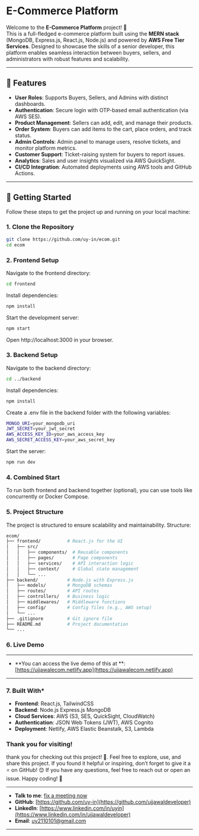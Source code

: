 # **E-Commerce Platform**

Welcome to the **E-Commerce Platform** project! 🚀  
This is a full-fledged e-commerce platform built using the **MERN stack** (MongoDB, Express.js, React.js, Node.js) and powered by **AWS Free Tier Services**. Designed to showcase the skills of a senior developer, this platform enables seamless interaction between buyers, sellers, and administrators with robust features and scalability.

---

## **🌟 Features**

- **User Roles**: Supports Buyers, Sellers, and Admins with distinct dashboards.
- **Authentication**: Secure login with OTP-based email authentication (via AWS SES).
- **Product Management**: Sellers can add, edit, and manage their products.
- **Order System**: Buyers can add items to the cart, place orders, and track status.
- **Admin Controls**: Admin panel to manage users, resolve tickets, and monitor platform metrics.
- **Customer Support**: Ticket-raising system for buyers to report issues.
- **Analytics**: Sales and user insights visualized via AWS QuickSight.
- **CI/CD Integration**: Automated deployments using AWS tools and GitHub Actions.

---

## **🚀 Getting Started**

Follow these steps to get the project up and running on your local machine:

### **1. Clone the Repository**
```bash
git clone https://github.com/uy-in/ecom.git
cd ecom
```

### **2. Frontend Setup**
Navigate to the frontend directory:
```bash
cd frontend
```
Install dependencies:
```bash
npm install
```
Start the development server:
```bash
npm start
```
Open http://localhost:3000 in your browser.
### **3. Backend Setup**
Navigate to the backend directory:
```bash
cd ../backend
```
Install dependencies:
```bash
npm install
```
Create a .env file in the backend folder with the following variables:
```bash
MONGO_URI=your_mongodb_uri
JWT_SECRET=your_jwt_secret
AWS_ACCESS_KEY_ID=your_aws_access_key
AWS_SECRET_ACCESS_KEY=your_aws_secret_key
```
Start the server:
```bash
npm run dev
```
### **4. Combined Start**
To run both frontend and backend together (optional), you can use tools like concurrently or Docker Compose.

### **5. Project Structure**
The project is structured to ensure scalability and maintainability. Structure:
```bash
ecom/
├── frontend/          # React.js for the UI
│   ├── src/
│   │   ├── components/  # Reusable components
│   │   ├── pages/       # Page components
│   │   ├── services/    # API interaction logic
│   │   ├── context/     # Global state management
│   │   └── ...
├── backend/           # Node.js with Express.js
│   ├── models/        # MongoDB schemas
│   ├── routes/        # API routes
│   ├── controllers/   # Business logic
│   ├── middlewares/   # Middleware functions
│   ├── config/        # Config files (e.g., AWS setup)
│   └── ...
├── .gitignore         # Git ignore file
├── README.md          # Project documentation
└── ...
```
### **6. Live Demo**
---
- **You can access the live demo of this at **: [https://ujjawalecom.netlify.app](https://ujjawalecom.netlify.app)
---
### **7. Built With***
- **Frontend**: React.js, TailwindCSS
- **Backend**: Node.js Express.js MongoDB
- **Cloud Services**: AWS (S3, SES, QuickSight, CloudWatch)
- **Authentication**: JSON Web Tokens (JWT), AWS Cognito
- **Deployment**: Netlify, AWS Elastic Beanstalk, S3, Lambda

### **Thank you for visiting!**
thank you for checking out this project! 🎉. Feel free to explore, use, and share this project. If you found it helpful or inspiring, don’t forget to give it a ⭐ on GitHub! 😊
If you have any questions, feel free to reach out or open an issue. Happy coding! 🚀

---
- **Talk to me**: [fix a meeting now](https://calendly.com/uyin/talk)
- **GitHub**: [https://github.com/uy-in](https://github.com/ujjawaldeveloper)
- **LinkedIn**: [https://www.linkedin.com/in/uyin](https://www.linkedin.com/in/ujjawaldeveloper)
- **Email**: [uy2110101@gmail.com](mailto:uy2110101@gmail.com)
---
